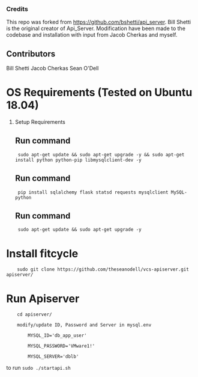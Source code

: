 ### Credits

This repo was forked from https://github.com/bshetti/api_server. Bill Shetti is the original creator of Api_Server. Modification have been made to the codebase and installation with input from Jacob Cherkas and myself.

## Contributors
Bill Shetti
Jacob Cherkas
Sean O'Dell

# OS Requirements (Tested on Ubuntu 18.04)
1. Setup Requirements

    ## Run command
        sudo apt-get update && sudo apt-get upgrade -y && sudo apt-get install python python-pip libmysqlclient-dev -y

    ## Run command

        pip install sqlalchemy flask statsd requests mysqlclient MySQL-python

    ## Run command

        sudo apt-get update && sudo apt-get upgrade -y

# Install fitcycle

        sudo git clone https://github.com/theseanodell/vcs-apiserver.git apiserver/

# Run Apiserver

        cd apiserver/

        modify/update ID, Password and Server in mysql.env

            MYSQL_ID='db_app_user'

            MYSQL_PASSWORD='VMware1!'

            MYSQL_SERVER='dblb'

to run ``sudo ./startapi.sh``
